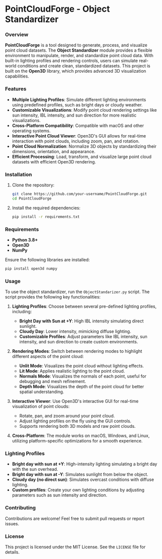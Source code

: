 
# PointCloudForge - Object Standardizer

### Overview

**PointCloudForge** is a tool designed to generate, process, and visualize point cloud datasets. The **Object Standardizer** module provides a flexible environment to manipulate, render, and standardize point cloud data. With built-in lighting profiles and rendering controls, users can simulate real-world conditions and create clean, standardized datasets. This project is built on the **Open3D** library, which provides advanced 3D visualization capabilities.

### Features

- **Multiple Lighting Profiles**: Simulate different lighting environments using predefined profiles, such as bright days or cloudy weather.
- **Customizable Visualizations**: Modify point cloud rendering settings like sun intensity, IBL intensity, and sun direction for more realistic visualizations.
- **Cross-Platform Compatibility**: Compatible with macOS and other operating systems.
- **Interactive Point Cloud Viewer**: Open3D's GUI allows for real-time interaction with point clouds, including zoom, pan, and rotation.
- **Point Cloud Normalization**: Normalize 3D objects by standardizing their dimensions, orientation, and appearance.
- **Efficient Processing**: Load, transform, and visualize large point cloud datasets with efficient Open3D rendering.

### Installation

1. Clone the repository:
   ```bash
   git clone https://github.com/your-username/PointCloudForge.git
   cd PointCloudForge
   ```

2. Install the required dependencies:
   ```bash
   pip install -r requirements.txt
   ```

### Requirements

- **Python 3.8+**
- **Open3D**
- **NumPy**

Ensure the following libraries are installed:

```bash
pip install open3d numpy
```

### Usage

To use the object standardizer, run the `ObjectStandarizer.py` script. The script provides the following key functionalities:

1. **Lighting Profiles**: Choose between several pre-defined lighting profiles, including:
   - **Bright Day with Sun at +Y**: High IBL intensity simulating direct sunlight.
   - **Cloudy Day**: Lower intensity, mimicking diffuse lighting.
   - **Customizable Profiles**: Adjust parameters like IBL intensity, sun intensity, and sun direction to create custom environments.
   
2. **Rendering Modes**: Switch between rendering modes to highlight different aspects of the point cloud:
   - **Unlit Mode**: Visualizes the point cloud without lighting effects.
   - **Lit Mode**: Applies realistic lighting to the point cloud.
   - **Normals Mode**: Visualizes the normals of each point, useful for debugging and mesh refinement.
   - **Depth Mode**: Visualizes the depth of the point cloud for better spatial understanding.

3. **Interactive Viewer**: Use Open3D's interactive GUI for real-time visualization of point clouds:
   - Rotate, pan, and zoom around your point cloud.
   - Adjust lighting profiles on the fly using the GUI controls.
   - Supports rendering both 3D models and raw point clouds.

4. **Cross-Platform**: The module works on macOS, Windows, and Linux, utilizing platform-specific optimizations for a smooth experience.

### Lighting Profiles

- **Bright day with sun at +Y**: High-intensity lighting simulating a bright day with the sun overhead.
- **Bright day with sun at -Y**: Simulates sunlight from below the object.
- **Cloudy day (no direct sun)**: Simulates overcast conditions with diffuse lighting.
- **Custom profiles**: Create your own lighting conditions by adjusting parameters such as sun intensity and direction.

### Contributing

Contributions are welcome! Feel free to submit pull requests or report issues.

### License

This project is licensed under the MIT License. See the `LICENSE` file for details.
